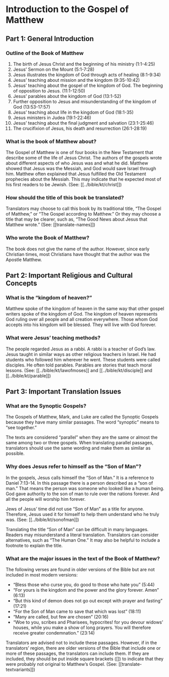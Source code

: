 # Introduction to the Gospel of Matthew
## Part 1: General Introduction

### Outline of the Book of Matthew

1. The birth of Jesus Christ and the beginning of his ministry (1:1-4:25)
1. Jesus’ Sermon on the Mount (5:1-7:28)
1. Jesus illustrates the kingdom of God through acts of healing (8:1-9:34)
1. Jesus’ teaching about mission and the kingdom (9:35-10:42)
1. Jesus’ teaching about the gospel of the kingdom of God. The beginning of opposition to Jesus. (11:1-12:50)
1. Jesus’ parables about the kingdom of God (13:1-52)
1. Further opposition to Jesus and misunderstanding of the kingdom of God (13:53-17:57)
1. Jesus’ teaching about life in the kingdom of God (18:1-35)
1. Jesus ministers in Judea (19:1-22:46)
1. Jesus’ teaching about the final judgment and salvation (23:1-25:46)
1. The crucifixion of Jesus, his death and resurrection (26:1-28:19)

### What is the book of Matthew about?

The Gospel of Matthew is one of four books in the New Testament that describe some of the life of Jesus Christ. The authors of the gospels wrote about different aspects of who Jesus was and what he did. Matthew showed that Jesus was the Messiah, and God would save Israel through him. Matthew often explained that Jesus fulfilled the Old Testament prophecies about the Messiah. This may indicate that he expected most of his first readers to be Jewish. (See: [[../bible/kt/christ]])

### How should the title of this book be translated?

Translators may choose to call this book by its traditional title, “The Gospel of Matthew,” or “The Gospel according to Matthew.” Or they may choose a title that may be clearer, such as, “The Good News about Jesus that Matthew wrote.” (See: [[translate-names]])

### Who wrote the Book of Matthew?

The book does not give the name of the author. However, since early Christian times, most Christians have thought that the author was the Apostle Matthew.

## Part 2: Important Religious and Cultural Concepts

### What is the “kingdom of heaven?”

Matthew spoke of the kingdom of heaven in the same way that other gospel writers spoke of the kingdom of God. The kingdom of heaven represents God ruling over all people and all creation everywhere. Those whom God accepts into his kingdom will be blessed. They will live with God forever.

### What were Jesus’ teaching methods?

The people regarded Jesus as a rabbi. A rabbi is a teacher of God’s law. Jesus taught in similar ways as other religious teachers in Israel. He had students who followed him wherever he went. These students were called disciples. He often told parables. Parables are stories that teach moral lessons. (See: [[../bible/kt/lawofmoses]] and [[../bible/kt/disciple]] and [[../bible/kt/parable]])

## Part 3: Important Translation Issues

### What are the Synoptic Gospels?

The Gospels of Matthew, Mark, and Luke are called the Synoptic Gospels because they have many similar passages. The word “synoptic” means to “see together.”

The texts are considered “parallel” when they are the same or almost the same among two or three gospels. When translating parallel passages, translators should use the same wording and make them as similar as possible.

### Why does Jesus refer to himself as the “Son of Man”?

In the gospels, Jesus calls himself the “Son of Man.” It is a reference to Daniel 7:13-14. In this passage there is a person described as a “son of man.” That means the person was someone who looked like a human being. God gave authority to the son of man to rule over the nations forever. And all the people will worship him forever.

Jews of Jesus’ time did not use “Son of Man” as a title for anyone. Therefore, Jesus used it for himself to help them understand who he truly was. (See: [[../bible/kt/sonofman]])

Translating the title “Son of Man” can be difficult in many languages. Readers may misunderstand a literal translation. Translators can consider alternatives, such as “The Human One.” It may also be helpful to include a footnote to explain the title.

### What are the major issues in the text of the Book of Matthew?

The following verses are found in older versions of the Bible but are not included in most modern versions:

* “Bless those who curse you, do good to those who hate you” (5:44)
* “For yours is the kingdom and the power and the glory forever. Amen” (6:13)
* “But this kind of demon does not go out except with prayer and fasting” (17:21)
* “For the Son of Man came to save that which was lost” (18:11)
* “Many are called, but few are chosen” (20:16)
* “Woe to you, scribes and Pharisees, hypocrites! for you devour widows’ houses, while you make a show of long prayers. You will therefore receive greater condemnation.” (23:14)

Translators are advised not to include these passages. However, if in the translators’ region, there are older versions of the Bible that include one or more of these passages, the translators can include them. If they are included, they should be put inside square brackets ([]) to indicate that they were probably not original to Matthew’s Gospel. (See: [[translate-textvariants]])